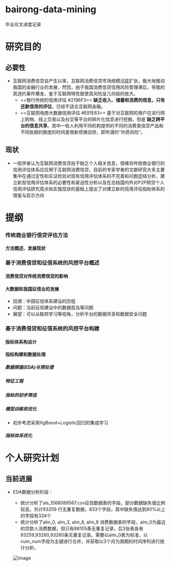 # bairong-data-mining
毕业论文进度记录
# 研究目的
## 必要性
* 互联网消费信贷自产生以来，互联网消费信贷市场规模迅猛扩张，极大地推动我国的金融行业的发展，然而，由于我国消费信贷信用风险管理滞后，导致的其违约事件爆发，鉴于互联网特性致使其风险呈几何级的放大。
	* ==银行传统的信用评估 #2196F3== __缺乏收入、储蓄和消费的信息，只有还款信用的评估__，已经不适合互联网金融。
	* ==互联网电商大数据信用评估 #E91E63== 基于对互联网的用户在进行网上购物、线上交易以及社交等平台的碎片化信息进行挖掘，但是 __缺乏跨平台的信息共享__。其中一些人利用不同机构提供的不同的消费类信贷产品和不同账期的额度的时间差借新债换旧债，即所谓的“共债风险”。


## 现状 
* 一般学者认为互联网消费信贷由于缺乏个人相关信息，很难将传统商业银行的信用评估体系应应用于互联网消费信贷，目前的专家学者的文献研究大多主要集中在通过定性和实证检验对现有信用评估体系的不完善和问题症结分析、建立新型信用评估体系的必要性和紧迫性分析以及在总结国内外对P2P网贷个人信用评估研宄观点和实施现状的基础上提出了对建立新的信用评估指标体系的借鉴与启示方向

# 提纲
### 传统商业银行信贷评估方法
#### 方法概述、发展现状
### 基于消费信贷和征信系统的风控平台概述
#### 消费信贷对传统消费信贷的影响
#### 大数据和我国征信业的发展 
* 回溯：中国征信体系建设的历程
* 问题：当前征信建设中的数据孤岛等问题
* 展望：可以从联邦学习等视角，分析平台的数据共享和数据安全问题
### 基于消费信贷和征信系统的风控平台构建
#### 指标体系构设计
#### 指标构建和数据处理
##### 数据探查(EDA)与预处理
##### 特征工程
##### 指标的初步筛选
##### 模型训练和优化
* 初步考虑采用XgBoost+Logistic回归的集成学习
##### 指标体系优化

# 个人研究计划
## 当前进展
* EDA数据分析阶段：
     * 统计分析了als_1568089567.csv征信数据表的字段，部分数据缺失值比例较高，共计93259 行无重复数据，833个字段，其中缺失值达到80%以上的字段有324个
     * 统计分析了alm_0, alm_3, alm_6, alm_9 消费数据表的字段，alm_0为最近的贷款人消费数据，但只有88105条无重复记录，后3张表各有93259,93260,93260条无重复记录。需要以alm_0表为标准，以cum_num字段为主键进行合并，并获取以3个月为周期的时间序列进行统计分析。
     
     ![image](http://github.com/duanxuskt/bairong-data-mining/raw/main/images/als_表.png)


